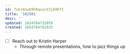 ```yaml
---
id: 7xhr4nu69h0qxock3j690ft
title: '102501'
desc: ''
updated: 1654784732059
created: 1654784702933
---
```


- [ ] Reach out to Kristin Harper
  - Through remote presentations, how to jazz things up
